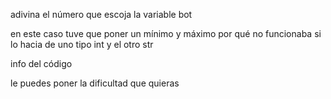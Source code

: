 adivina el número que escoja la variable bot

en este caso tuve que poner un mínimo y máximo
por qué no funcionaba si lo hacia de uno tipo int y el otro str

info del código

le puedes poner la dificultad que quieras


